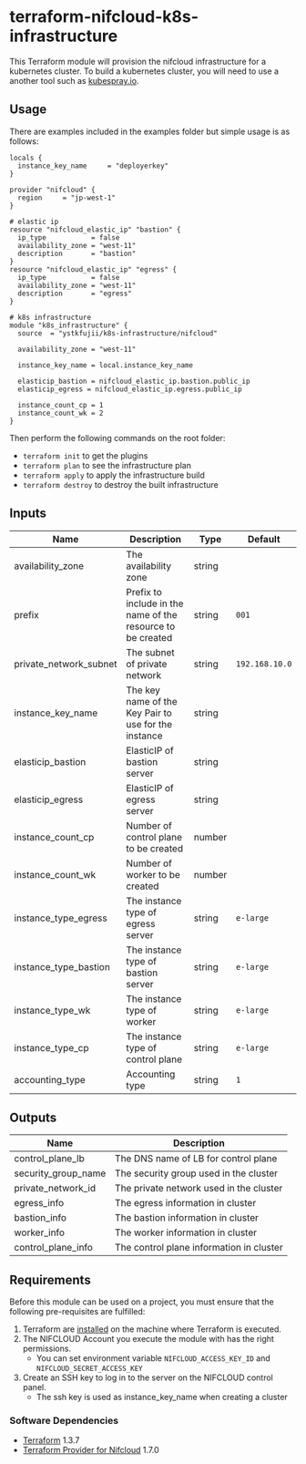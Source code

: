 # terraform-nifcloud-k8s-infrastructure

This Terraform module will provision the nifcloud infrastructure for a kubernetes cluster.
To build a kubernetes cluster, you will need to use a another tool such as [kubespray.io](https://kubespray.io/).

## Usage

There are examples included in the examples folder but simple usage is as follows:

```hcl
locals {
  instance_key_name     = "deployerkey"
}

provider "nifcloud" {
  region     = "jp-west-1"
}

# elastic ip
resource "nifcloud_elastic_ip" "bastion" {
  ip_type           = false
  availability_zone = "west-11"
  description       = "bastion"
}
resource "nifcloud_elastic_ip" "egress" {
  ip_type           = false
  availability_zone = "west-11"
  description       = "egress"
}

# k8s infrastructure
module "k8s_infrastructure" {
  source  = "ystkfujii/k8s-infrastructure/nifcloud"

  availability_zone = "west-11"

  instance_key_name = local.instance_key_name

  elasticip_bastion = nifcloud_elastic_ip.bastion.public_ip
  elasticip_egress = nifcloud_elastic_ip.egress.public_ip

  instance_count_cp = 1
  instance_count_wk = 2
}
```

Then perform the following commands on the root folder:

- `terraform init` to get the plugins
- `terraform plan` to see the infrastructure plan
- `terraform apply` to apply the infrastructure build
- `terraform destroy` to destroy the built infrastructure

## Inputs

| Name                   | Description                                                 | Type   | Default        |
| ---------------------- | ----------------------------------------------------------- | ------ | -------------- |
| availability_zone      | The availability zone                                       | string |                |
| prefix                 | Prefix to include in the name of the resource to be created | string | `001`          |
| private_network_subnet | The subnet of private network                               | string | `192.168.10.0` |
| instance_key_name      | The key name of the Key Pair to use for the instance        | string |                |
| elasticip_bastion      | ElasticIP of bastion server                                 | string |                |
| elasticip_egress       | ElasticIP of egress server                                  | string |                |
| instance_count_cp      | Number of control plane to be created                       | number |                |
| instance_count_wk      | Number of worker to be created                              | number |                |
| instance_type_egress   | The instance type of egress server                          | string | `e-large`      |
| instance_type_bastion  | The instance type of bastion server                         | string | `e-large`      |
| instance_type_wk       | The instance type of worker                                 | string | `e-large`      |
| instance_type_cp       | The instance type of control plane                          | string | `e-large`      |
| accounting_type        | Accounting type                                             | string | `1`            |

## Outputs

| Name                  | Description                                          |
| --------------------- | ---------------------------------------------------- |
| control_plane_lb      | The DNS name of LB for control plane                 |
| security_group_name   | The security group used in the cluster               |
| private_network_id    | The private network used in the cluster              |
| egress_info           | The egress information in cluster                    |
| bastion_info          | The bastion information in cluster                   |
| worker_info           | The worker information in cluster                    |
| control_plane_info    | The control plane information in cluster             |


## Requirements

Before this module can be used on a project, you must ensure that the following pre-requisites are fulfilled:

1. Terraform are [installed](#software-dependencies) on the machine where Terraform is executed.
2. The NIFCLOUD Account you execute the module with has the right permissions.
    - You can set environment variable `NIFCLOUD_ACCESS_KEY_ID` and `NIFCLOUD_SECRET_ACCESS_KEY`
3. Create an SSH key to log in to the server on the NIFCLOUD control panel.
    - The ssh key is used as instance_key_name when creating a cluster

### Software Dependencies

- [Terraform](https://www.terraform.io/downloads.html) 1.3.7
- [Terraform Provider for Nifcloud](https://registry.terraform.io/providers/nifcloud/nifcloud/latest) 1.7.0
